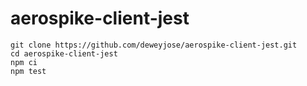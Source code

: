 # aerospike-client-jest

```console
git clone https://github.com/deweyjose/aerospike-client-jest.git
cd aerospike-client-jest
npm ci
npm test
```
